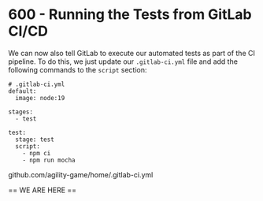 # 600 - Running the Tests from GitLab CI/CD

We can now also tell GitLab to execute our automated tests as part of the CI pipeline. To do this, we just update our ```.gitlab-ci.yml``` file and add the following commands to the ```script``` section:

```
# .gitlab-ci.yml
default:
  image: node:19

stages:
  - test

test:
  stage: test
  script:
    - npm ci
    - npm run mocha
```

github.com/agility-game/home/.gitlab-ci.yml

== WE ARE HERE ==
